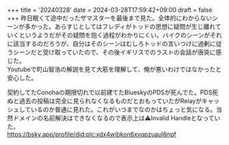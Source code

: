 +++
title = '20240328'
date = 2024-03-28T17:59:42+09:00
draft = false
+++
昨日眠くて途中だったザマスターを最後まで見た。全体的にわからないシーンが多かった。あらすじとしてはフレディがトッドの思想に疑問が生じ離れていくというようだがその疑問を抱く過程がわかりにくい。バイクのシーンがそれに該当するのだろうが、自分はそのシーンはむしろトッドの言いつけに過剰に従うシーンだと受け取っていたので、その後イギリスでのラストの会話が唐突に感じた。  
Youtubeで町山智浩の解説を見て大筋を理解して、俺が悪いわけではなかったと安心した。  

契約してたConohaの期限切れで以前建てたBlueskyのPDSが死んでた。PDS死ぬと過去の投稿は完全に見られなくなるものだとおもっていたがRelayがキャッシュしているのか普通に見れた。これがいつまでなのかはちょっと気になる。当然ドメインの名前解決はできなくなるので表示上は⚠Invalid Handleとなっていた。  
https://bsky.app/profile/did:plc:xdx4wibkon6xvqpzuaul6npf